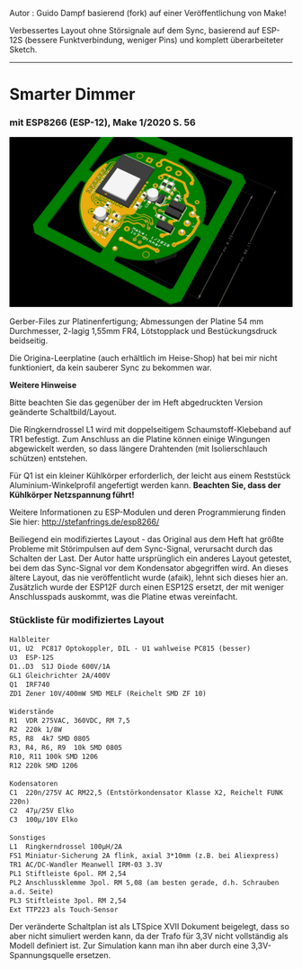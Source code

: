 Autor : Guido Dampf basierend (fork) auf einer Veröffentlichung von Make!

Verbessertes Layout ohne Störsignale auf dem Sync, basierend auf ESP-12S (bessere Funktverbindung, weniger Pins) und komplett überarbeiteter Sketch.

***

# Smarter Dimmer

### mit ESP8266 (ESP-12), Make 1/2020 S. 56

![Picture](https://github.com/MakeMagazinDE/Smart-Dimmer/blob/master/iot_dimmer_v02.jpg)

Gerber-Files zur Platinenfertigung; Abmessungen der Platine 54 mm Durchmesser, 2-lagig 1,55mm FR4, Lötstopplack und Bestückungsdruck beidseitig.

Die Origina-Leerplatine (auch erhältlich im Heise-Shop) hat bei mir nicht funktioniert, da kein sauberer Sync zu bekommen war.

**Weitere Hinweise**

Bitte beachten Sie das gegenüber der im Heft abgedruckten Version geänderte Schaltbild/Layout. 

Die Ringkerndrossel L1 wird mit doppelseitigem Schaumstoff-Klebeband auf TR1 befestigt. Zum Anschluss an die Platine können einige Wingungen abgewickelt werden, so dass längere Drahtenden (mit Isolierschlauch schützen) entstehen.

Für Q1 ist ein kleiner Kühlkörper erforderlich, der leicht aus einem Reststück Aluminium-Winkelprofil angefertigt werden kann. **Beachten Sie, dass der Kühlkörper Netzspannung führt!**

Weitere Informationen zu ESP-Modulen und deren Programmierung finden Sie hier: http://stefanfrings.de/esp8266/

Beiliegend ein modifiziertes Layout - das Original aus dem Heft hat größte Probleme mit Störimpulsen auf dem Sync-Signal, verursacht durch das Schalten der Last. Der Autor hatte ursprünglich ein anderes Layout getestet, bei dem das Sync-Signal vor dem Kondensator abgegriffen wird. An dieses ältere Layout, das nie veröffentlicht wurde (afaik), lehnt sich dieses hier an. Zusätzlich wurde der ESP12F durch einen ESP12S ersetzt, der mit weniger Anschlusspads auskommt, was die Platine etwas vereinfacht.

### Stückliste für modifiziertes Layout

	Halbleiter
	U1, U2  PC817 Optokoppler, DIL - U1 wahlweise PC815 (besser)
	U3  ESP-12S
	D1..D3  S1J Diode 600V/1A
	GL1 Gleichrichter 2A/400V
	Q1  IRF740
	ZD1 Zener 10V/400mW SMD MELF (Reichelt SMD ZF 10)
 
	Widerstände
	R1  VDR 275VAC, 360VDC, RM 7,5
	R2  220k 1/8W
	R5, R8  4k7 SMD 0805
	R3, R4, R6, R9  10k SMD 0805
	R10, R11 100k SMD 1206
	R12 220k SMD 1206

	Kodensatoren
	C1  220n/275V AC RM22,5 (Entstörkondensator Klasse X2, Reichelt FUNK 220n)
	C2  47µ/25V Elko 
	C3  100µ/10V Elko

	Sonstiges
	L1  Ringkerndrossel 100µH/2A
	FS1 Miniatur-Sicherung 2A flink, axial 3*10mm (z.B. bei Aliexpress)
	TR1 AC/DC-Wandler Meanwell IRM-03 3.3V
	PL1 Stiftleiste 6pol. RM 2,54
	PL2 Anschlussklemme 3pol. RM 5,08 (am besten gerade, d.h. Schrauben a.d. Seite)
	PL3 Stiftleiste 3pol. RM 2,54
	Ext TTP223 als Touch-Sensor

Der veränderte Schaltplan ist als LTSpice XVII Dokument beigelegt, dass so aber nicht simuliert werden kann, da der Trafo für 3,3V nicht vollständig als Modell definiert ist. Zur Simulation kann man ihn aber durch eine 3,3V-Spannungsquelle ersetzen.
